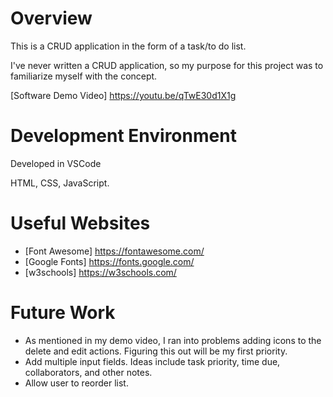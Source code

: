 # Overview

This is a CRUD application in the form of a task/to do list.

I've never written a CRUD application, so my purpose for this project was to familiarize myself with the concept.

[Software Demo Video] https://youtu.be/qTwE30d1X1g

# Development Environment

Developed in VSCode

HTML, CSS, JavaScript.

# Useful Websites

- [Font Awesome] https://fontawesome.com/
- [Google Fonts] https://fonts.google.com/
- [w3schools]    https://w3schools.com/

# Future Work

- As mentioned in my demo video, I ran into problems adding icons to the delete and edit actions. Figuring this out will be my first priority.
- Add multiple input fields. Ideas include task priority, time due, collaborators, and other notes.
- Allow user to reorder list.
